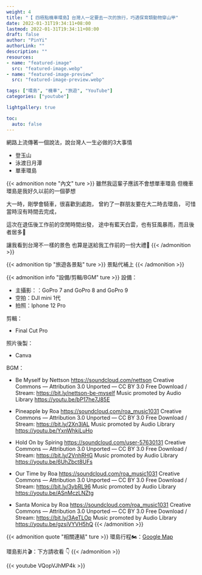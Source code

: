```yaml
---
weight: 4
title: "【 四極點機車環島】台灣人一定要去一次的旅行，巧遇保育類動物穿山甲"
date: 2022-01-31T19:34:11+08:00
lastmod: 2022-01-31T19:34:11+08:00
draft: false
author: "PinYi"
authorLink: ""
description: ""
resources:
- name: "featured-image"
  src: "featured-image.webp"
- name: "featured-image-preview"
  src: "featured-image-preview.webp"

tags: ["環島", "機車", "旅遊", "YouTube"]
categories: ["youtube"]

lightgallery: true

toc:
  auto: false
---
```


網路上流傳著一個說法，說台灣人一生必做的3大事情

<!--more-->

* 登玉山
* 泳渡日月潭
* 單車環島

{{< admonition note "內文" ture >}}
雖然我這輩子應該不會想單車環島
但機車環島是我好久以前的一個夢想

大一時，剛學會騎車，很喜歡到處跑，
曾約了一群朋友要在大二時去環島，
可惜當時沒有時間去完成，

這次在退伍後工作前的空閒時間出發，
途中有藍天白雲，也有狂風暴雨，而且後者居多🥲

讓我看到台灣不一樣的景色
也算是送給我工作前的一份大禮🎁
{{< /admonition >}}

{{< admonition tip "旅遊各景點" ture >}}
景點代補上
{{< /admonition >}}

{{< admonition info "設備/剪輯/BGM" ture >}}
設備：
* 主攝影：：GoPro 7 and GoPro 8 and GoPro 9
* 空拍：DJI mini 1代
* 拍照：Iphone 12 Pro

剪輯：
* Final Cut Pro

照片後製：
* Canva

BGM：
* Be Myself by Nettson https://soundcloud.com/nettson
Creative Commons — Attribution 3.0 Unported — CC BY 3.0
Free Download / Stream: https://bit.ly/nettson-be-myself
Music promoted by Audio Library https://youtu.be/bP17he7J85E


* Pineapple by Roa https://soundcloud.com/roa_music1031
Creative Commons — Attribution 3.0 Unported — CC BY 3.0
Free Download / Stream: https://bit.ly/2Xn3lAL
Music promoted by Audio Library https://youtu.be/YxnWhkiLuHo


* Hold On by Spiring https://soundcloud.com/user-57630131
Creative Commons — Attribution 3.0 Unported — CC BY 3.0
Free Download / Stream: https://bit.ly/2VnhRHG
Music promoted by Audio Library https://youtu.be/6UhZbct8UFs

* Our Time by Roa https://soundcloud.com/roa_music1031
Creative Commons — Attribution 3.0 Unported — CC BY 3.0
Free Download / Stream: https://bit.ly/3ybRL96
Music promoted by Audio Library https://youtu.be/ASnMczLNZtg


* Santa Monica by Roa https://soundcloud.com/roa_music1031
Creative Commons — Attribution 3.0 Unported — CC BY 3.0
Free Download / Stream: https://bit.ly/3AeTLOp
Music promoted by Audio Library https://youtu.be/gzsiVYVH5hQ
{{< /admonition >}}

{{< admonition quote "相關連結" ture >}}
環島行程🏍：[Google Map](https://reurl.cc/Dd9ZLR)

環島影片🎬：下方請收看 👇
{{< /admonition >}}



{{< youtube VQopVJhMP4k >}}